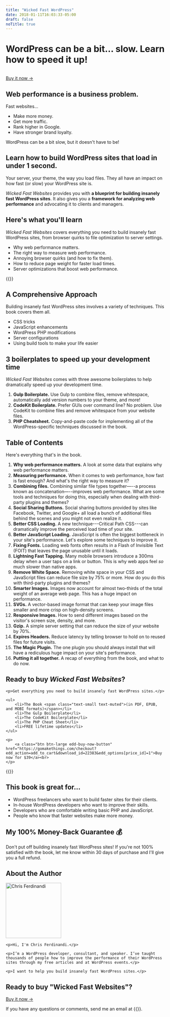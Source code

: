 ```yaml
---
title: "Wicked Fast WordPress"
date: 2018-01-11T16:03:33-05:00
draft: false
noTitle: true
---
```


<h1 class="text-xlarge">WordPress can be a bit... slow. Learn how to speed it up!</h1>

<img alt="" class="aligncenter" src="/img/wicked-fast-websites/wicked-fast-websites.jpg">

<a class="btn" href="#ready-to-buy">Buy it now &rarr;</a>

## Web performance is a business problem.

<p class="margin-bottom-small">Fast websites...</p>

- Make more money.
- Get more traffic.
- Rank higher in Google.
- Have stronger brand loyalty.

WordPress can be a bit slow, but it doesn't have to be!

## Learn how to build WordPress sites that load in under 1&nbsp;second.

Your server, your theme, the way you load files. They all have an impact on how fast (or slow) your WordPress site is.

*Wicked Fast Websites* provides you with **a blueprint for building insanely fast WordPress sites**. It also gives you a **framework for analyzing web performance** and advocating it to clients and managers.

## Here's what you'll learn

*Wicked Fast Websites* covers everything you need to build insanely fast WordPress sites, from browser quirks to file optimization to server settings.

- Why web performance matters.
- The right way to measure web performance.
- Annoying browser quirks (and how to fix them).
- How to reduce page weight for faster load times.
- Server optimizations that boost web performance.

<div class="padding-top-large padding-bottom-large">{{<testimonial for="alexHardy" photo="true">}}</div>

## A Comprehensive Approach

Building insanely fast WordPress sites involves a variety of techniques. This book covers them all.

- CSS tricks
- JavaScript enhancements
- WordPress PHP modifications
- Server configurations
- Using build tools to make your life easier

## 3 boilerplates to speed up your development time

*Wicked Fast Websites* comes with three awesome boilerplates to help dramatically speed up your development time.

1. **Gulp Boilerplate.** Use Gulp to combine files, remove whitespace, automatically add version numbers to your theme, and more!
2. **CodeKit Boilerplate.** Prefer GUIs over command line? No problem. Use CodeKit to combine files and remove whitespace from your website files.
3. **PHP Cheatsheet.** Copy-and-paste code for implementing all of the WordPress-specific techniques discussed in the book.

## Table of Contents

Here's everything that's in the book.

1. **Why web performance matters.** A look at some data that explains why web performance matters.
2. **Measuring performance.** When it comes to web performance, how fast is fast enough? And what's the right way to measure it?
3. **Combining files.** Combining similar file types together—--a process known as concatenation—--improves web performance. What are some tools and techniques for doing this, especially when dealing with third-party plugins and themes?
4. **Social Sharing Buttons.** Social sharing buttons provided by sites like Facebook, Twitter, and Google+ all load a bunch of additional files behind the scenes and you might not even realize it.
5. **Better CSS Loading.** A new technique---Critical Path CSS---can dramatically improve the perceived load time of your site.
6. **Better JavaScript Loading.** JavaScript is often the biggest bottleneck in your site's performance. Let's explore some techniques to improve it.
7. **Fixing Fonts.** Loading web fonts often results in a Flash of Invisible Text (FOIT) that leaves the page unusable until it loads.
8. **Lightning Fast Tapping.** Many mobile browsers introduce a 300ms delay when a user taps on a link or button. This is why web apps feel *so* much slower than native apps.
9. **Remove White Space.** Removing white space in your CSS and JavaScript files can reduce file size by 75% or more. How do you do this with third-party plugins and themes?
10. **Smarter Images.** Images now account for almost two-thirds of the total weight of an average web page. This has a huge impact on performance.
11. **SVGs.** A vector-based image format that can keep your image files smaller and more crisp on high-density screens.
12. **Responsive Images.** How to send different images based on the visitor's screen size, density, and more.
13. **Gzip.** A simple server setting that can reduce the size of your website by 70%.
14. **Expires Headers.** Reduce latency by telling browser to hold on to reused files for future visits.
15. **The Magic Plugin.** The one plugin you should always install that will have a rediculous huge impact on your site's performance.
16. **Putting it all together.** A recap of everything from the book, and what to do now.


<div class="callout" id="ready-to-buy">
	<h2>Ready to buy <em>Wicked Fast Websites</em>?</h2>

	<p>Get everything you need to build insanely fast WordPress sites.</p>

	<ul>
		<li>The Book <span class="text-small text-muted">(in PDF, EPUB, and MOBI formats)</span></li>
		<li>The Gulp Boilerplate</li>
		<li>The CodeKit Boilerplate</li>
		<li>The PHP Cheat Sheet</li>
		<li>FREE lifetime updates</li>
	</ul>

	<p>
		<a class="btn btn-large edd-buy-now-button" href="https://gomakethings.com/checkout?edd_action=add_to_cart&download_id=22383&edd_options[price_id]=1">Buy now for $39</a><br>
	</p>
</div>


<div class="padding-top-large padding-bottom-large">{{<testimonial for="mikeKilmer" photo="true">}}</div>

## This book is great for...

- WordPress freelancers who want to build faster sites for their clients.
- In-house WordPress developers who want to improve their skills.
- Developers who are comfortable writing basic PHP and JavaScript.
- People who know that faster websites make more money.


## My 100% Money-Back Guarantee 💰

Don't put off building insanely fast WordPress sites! If you're not 100% satisfied with the book, let me know within 30 days of purchase and I'll give you a full refund.

## About the Author

<div class="clearfix">
	<p><img src="/img/chris-ferdinandi-high-res.jpg" alt="Chris Ferdinandi" width="175" height="175" class="img-circle alignleft"></p>

	<p>Hi, I'm Chris Ferdinandi.</p>

	<p>I’m a WordPress developer, consultant, and speaker. I’ve taught thousands of people how to improve the performance of their WordPress sites through my free articles and at WordPress events.</p>

	<p>I want to help you build insanely fast WordPress sites.</p>
</div>


## Ready to buy "Wicked Fast Websites"?

<a class="btn btn-large" href="#ready-to-buy">Buy it now &rarr;</a>

If you have any questions or comments, send me an email at {{<email>}}.